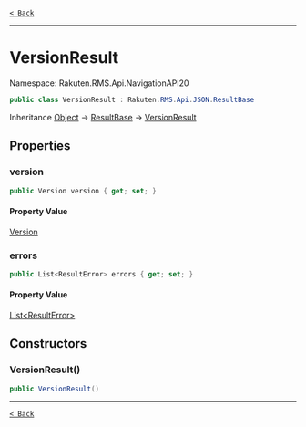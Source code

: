 [`< Back`](./)

---

# VersionResult

Namespace: Rakuten.RMS.Api.NavigationAPI20

```csharp
public class VersionResult : Rakuten.RMS.Api.JSON.ResultBase
```

Inheritance [Object](https://docs.microsoft.com/en-us/dotnet/api/system.object) → [ResultBase](./rakuten.rms.api.json.resultbase) → [VersionResult](./rakuten.rms.api.navigationapi20.versionresult)

## Properties

### **version**

```csharp
public Version version { get; set; }
```

#### Property Value

[Version](./rakuten.rms.api.navigationapi20.version)<br>

### **errors**

```csharp
public List<ResultError> errors { get; set; }
```

#### Property Value

[List&lt;ResultError&gt;](https://docs.microsoft.com/en-us/dotnet/api/system.collections.generic.list-1)<br>

## Constructors

### **VersionResult()**

```csharp
public VersionResult()
```

---

[`< Back`](./)
